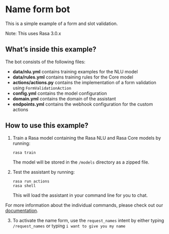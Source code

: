 # Name form bot

This is a simple example of a form and slot validation. 

Note: This uses Rasa 3.0.x

## What’s inside this example?

The bot consists of the following files:

- **data/nlu.yml** contains training examples for the NLU model
- **data/rules.yml** contains training rules for the Core model
- **actions/actions.py** contains the implementation of a form validation using `FormValidationAction`
- **config.yml** contains the model configuration
- **domain.yml** contains the domain of the assistant
- **endpoints.yml** contains the webhook configuration for the custom actions

## How to use this example?

1. Train a Rasa model containing the Rasa NLU and Rasa Core models by running:
    ```
    rasa train
    ```
    The model will be stored in the `/models` directory as a zipped file.

2. Test the assistant by running:
    ```
    rasa run actions
    rasa shell
    ```
    This will load the assistant in your command line for you to chat.

For more information about the individual commands, please check out our
[documentation](http://rasa.com/docs/rasa/command-line-interface).

3. To activate the name form, use the `request_names` intent by either typing `/request_names` or typing `i want to give you my name`
